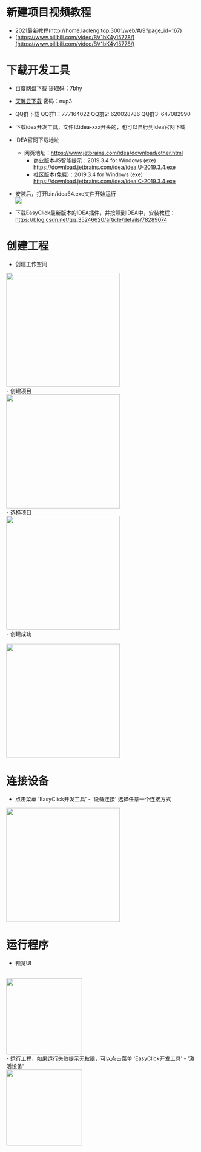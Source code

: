 # 新建项目视频教程
- 2021最新教程(http://home.laoleng.top:3001/web/#/9?page_id=167)
- [https://www.bilibili.com/video/BV1bK4y15778/](https://www.bilibili.com/video/BV1bK4y15778/)


# 下载开发工具
- [百度网盘下载](https://pan.baidu.com/s/124sTYQAZkedgfnTv3iFTZg) 提取码：7bhy
- [天翼云下载](https://cloud.189.cn/t/UbAjqanEzeMz) 密码：nup3
- QQ群下载 QQ群1：777164022  QQ群2: 620028786 QQ群3: 647082990

- 下载idea开发工具，文件以idea-xxx开头的，也可以自行到idea官网下载

- IDEA官网下载地址
    - 网页地址：https://www.jetbrains.com/idea/download/other.html
        - 商业版本JS智能提示：2019.3.4 for Windows (exe) https://download.jetbrains.com/idea/ideaIU-2019.3.4.exe
        - 社区版本(免费)：2019.3.4 for Windows (exe) https://download.jetbrains.com/idea/ideaIC-2019.3.4.exe
    
- 安装后，打开bin/idea64.exe文件开始运行
    <br/>
    <img src='zh-cn/images/getstart-1.jpg'/>
    
- 下载EasyClick最新版本的IDEA插件，并按照到IDEA中，安装教程：https://blog.csdn.net/qq_35246620/article/details/78289074

# 创建工程
- 创建工作空间<br/>
<img src='zh-cn/images/getstart-2.png' width='300'/>
<br/>
- 创建项目<br/>
<img src='zh-cn/images/getstart-3.png' width='300' />
<br/>
- 选择项目<br/>
<img src='zh-cn/images/getstart-4.png' width='300' />
<br/>
- 创建成功<br/>
<br/>
<img src='zh-cn/images/new-project.png' width='300' />


# 连接设备
- 点击菜单 'EasyClick开发工具' - '设备连接' 选择任意一个连接方式
<img src='zh-cn/images/getstart-5.jpg' width='300'/>

# 运行程序
- 预览UI
<br/>
<img src='zh-cn/images/getstart-6.jpg' width='200'/>
<br/>
- 运行工程，如果运行失败提示无权限，可以点击菜单 'EasyClick开发工具' - '激活设备'
<br/>
<img src='zh-cn/images/getstart-7.jpg' width='200'/>
